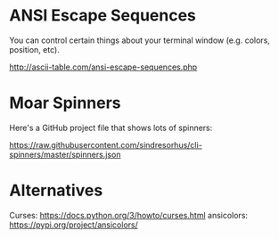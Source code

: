 # ANSI Escape Sequences

You can control certain things about your terminal window (e.g. colors, position, etc).

http://ascii-table.com/ansi-escape-sequences.php

# Moar Spinners

Here's a GitHub project file that shows lots of spinners:

https://raw.githubusercontent.com/sindresorhus/cli-spinners/master/spinners.json

# Alternatives

Curses: https://docs.python.org/3/howto/curses.html
ansicolors: https://pypi.org/project/ansicolors/
